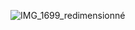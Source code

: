 ![IMG_1699_redimensionné](https://user-images.githubusercontent.com/112189528/228869176-b3f98f45-8222-49be-bd22-ab80472b36d8.png)
